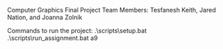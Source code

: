 Computer Graphics Final Project
Team Members: Tesfanesh Keith, Jared Nation, and Joanna Zolnik

Commands to run the project:
.\scripts\setup.bat
.\scripts\run_assignment.bat a9
